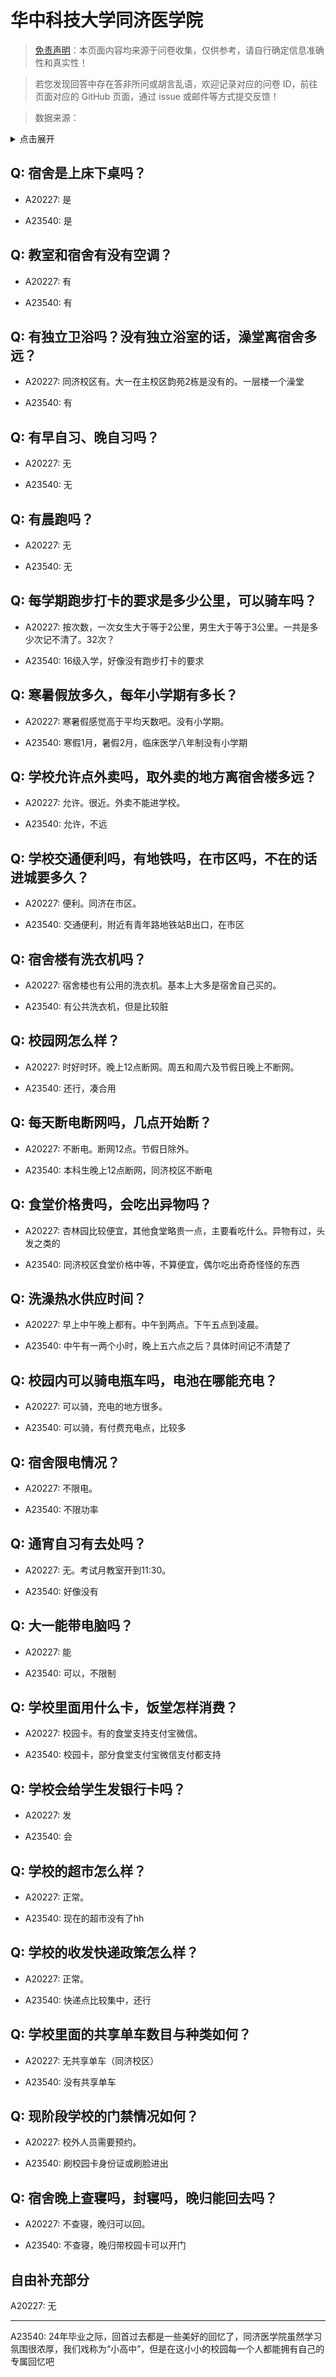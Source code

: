 # 华中科技大学同济医学院

> [免责声明](https://colleges.chat/#_3)：本页面内容均来源于问卷收集，仅供参考，请自行确定信息准确性和真实性！

> 若您发现回答中存在答非所问或胡言乱语，欢迎记录对应的问卷 ID，前往页面对应的 GitHub 页面，通过 issue 或邮件等方式提交反馈！

> 数据来源：

<details><summary>点击展开</summary>
<ul>
<li>A20227: 匿名 (2023 年 06 月)</li>
<li>A23540: 匿名 (2024 年 06 月)</li>
</ul>
</details>

## Q: 宿舍是上床下桌吗？

- A20227: 是

- A23540: 是

## Q: 教室和宿舍有没有空调？

- A20227: 有

- A23540: 有

## Q: 有独立卫浴吗？没有独立浴室的话，澡堂离宿舍多远？

- A20227: 同济校区有。大一在主校区韵苑2栋是没有的。一层楼一个澡堂

- A23540: 有

## Q: 有早自习、晚自习吗？

- A20227: 无

- A23540: 无

## Q: 有晨跑吗？

- A20227: 无

- A23540: 无

## Q: 每学期跑步打卡的要求是多少公里，可以骑车吗？

- A20227: 按次数，一次女生大于等于2公里，男生大于等于3公里。一共是多少次记不清了。32次？

- A23540: 16级入学，好像没有跑步打卡的要求

## Q: 寒暑假放多久，每年小学期有多长？

- A20227: 寒暑假感觉高于平均天数吧。没有小学期。

- A23540: 寒假1月，暑假2月，临床医学八年制没有小学期

## Q: 学校允许点外卖吗，取外卖的地方离宿舍楼多远？

- A20227: 允许。很近。外卖不能进学校。

- A23540: 允许，不远

## Q: 学校交通便利吗，有地铁吗，在市区吗，不在的话进城要多久？

- A20227: 便利。同济在市区。

- A23540: 交通便利，附近有青年路地铁站B出口，在市区

## Q: 宿舍楼有洗衣机吗？

- A20227: 宿舍楼也有公用的洗衣机。基本上大多是宿舍自己买的。

- A23540: 有公共洗衣机，但是比较脏

## Q: 校园网怎么样？

- A20227: 时好时环。晚上12点断网。周五和周六及节假日晚上不断网。

- A23540: 还行，凑合用

## Q: 每天断电断网吗，几点开始断？

- A20227: 不断电。断网12点。节假日除外。

- A23540: 本科生晚上12点断网，同济校区不断电

## Q: 食堂价格贵吗，会吃出异物吗？

- A20227: 杏林园比较便宜，其他食堂略贵一点，主要看吃什么。异物有过，头发之类的

- A23540: 同济校区食堂价格中等，不算便宜，偶尔吃出奇奇怪怪的东西

## Q: 洗澡热水供应时间？

- A20227: 早上中午晚上都有。中午到两点。下午五点到凌晨。

- A23540: 中午有一两个小时，晚上五六点之后？具体时间记不清楚了

## Q: 校园内可以骑电瓶车吗，电池在哪能充电？

- A20227: 可以骑，充电的地方很多。

- A23540: 可以骑，有付费充电点，比较多

## Q: 宿舍限电情况？

- A20227: 不限电。

- A23540: 不限功率

## Q: 通宵自习有去处吗？

- A20227: 无。考试月教室开到11:30。

- A23540: 好像没有

## Q: 大一能带电脑吗？

- A20227: 能

- A23540: 可以，不限制

## Q: 学校里面用什么卡，饭堂怎样消费？

- A20227: 校园卡。有的食堂支持支付宝微信。

- A23540: 校园卡，部分食堂支付宝微信支付都支持

## Q: 学校会给学生发银行卡吗？

- A20227: 发

- A23540: 会

## Q: 学校的超市怎么样？

- A20227: 正常。

- A23540: 现在的超市没有了hh

## Q: 学校的收发快递政策怎么样？

- A20227: 正常。

- A23540: 快递点比较集中，还行

## Q: 学校里面的共享单车数目与种类如何？

- A20227: 无共享单车（同济校区）

- A23540: 没有共享单车

## Q: 现阶段学校的门禁情况如何？

- A20227: 校外人员需要预约。

- A23540: 刷校园卡身份证或刷脸进出

## Q: 宿舍晚上查寝吗，封寝吗，晚归能回去吗？

- A20227: 不查寝，晚归可以回。

- A23540: 不查寝，晚归带校园卡可以开门

## 自由补充部分

A20227: 无

***

A23540: 24年毕业之际，回首过去都是一些美好的回忆了，同济医学院虽然学习氛围很浓厚，我们戏称为“小高中”，但是在这小小的校园每一个人都能拥有自己的专属回忆吧